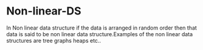 # Non-linear-DS
In Non linear data structure if the data is arranged in random order then that data is said to be non linear data structure.Examples of the non linear data structures are tree graphs heaps etc..
